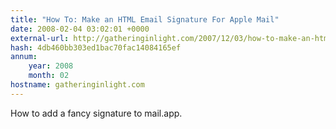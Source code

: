 ```yaml
---
title: "How To: Make an HTML Email Signature For Apple Mail"
date: 2008-02-04 03:02:01 +0000
external-url: http://gatheringinlight.com/2007/12/03/how-to-make-an-html-email-signature-for-apple-mail/
hash: 4db460bb303ed1bac70fac14084165ef
annum:
    year: 2008
    month: 02
hostname: gatheringinlight.com
---
```


How to add a fancy signature to mail.app.
